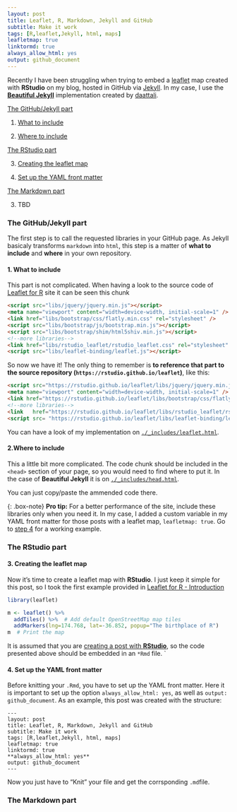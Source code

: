 ```yaml
---
layout: post
title: Leaflet, R, Markdown, Jekyll and GitHub
subtitle: Make it work
tags: [R,leaflet,Jekyll, html, maps]
leafletmap: true
linktormd: true
always_allow_html: yes
output: github_document
---
```


Recently I have been struggling when trying to embed a
[leaflet](https://rstudio.github.io/leaflet) map created with
**RStudio** on my blog, hosted in GitHub via
[Jekyll](https://jekyllrb.com). In my case, I use the [**Beautiful
Jekyll**](https://deanattali.com/beautiful-jekyll/getstarted/)
implementation created by [daattali](https://github.com/daattali).

[The GitHub/Jekyll part](#gitjek)

1.  [What to include](#step1)

2.  [Where to include](#step2)

[The RStudio part](#rstudio)

3.  [Creating the leaflet map](#step3)

4.  [Set up the YAML front matter](#step4)

[The Markdown part](#md)

3.  TBD

### The GitHub/Jekyll part <a name="gitjek"></a>

The first step is to call the requested libraries in your GitHub page.
As Jekyll basicaly transforms `markdown` into `html`, this step is a
matter of **what to include** and **where** in your own repository.

#### 1\. What to include <a name="step1"></a>

This part is not complicated. When having a look to the source code of
[Leaflet for R](https://rstudio.github.io/leaflet/) site it can be seen
this chunk

``` html
<script src="libs/jquery/jquery.min.js"></script>
<meta name="viewport" content="width=device-width, initial-scale=1" />
<link href="libs/bootstrap/css/flatly.min.css" rel="stylesheet" />
<script src="libs/bootstrap/js/bootstrap.min.js"></script>
<script src="libs/bootstrap/shim/html5shiv.min.js"></script>
<!--more libraries-->
<link href="libs/rstudio_leaflet/rstudio_leaflet.css" rel="stylesheet" />
<script src="libs/leaflet-binding/leaflet.js"></script>
```

So now we have it\! The only thing to remember is **to reference that
part to the source repository (`https://rstudio.github.io/leaflet`)**,
like
this:

``` html
<script src="https://rstudio.github.io/leaflet/libs/jquery/jquery.min.js"></script>
<meta name="viewport" content="width=device-width, initial-scale=1" />
<link href="https://rstudio.github.io/leaflet/libs/bootstrap/css/flatly.min.css" rel="stylesheet" />
<!--more libraries-->
<link   href="https://rstudio.github.io/leaflet/libs/rstudio_leaflet/rstudio_leaflet.css" rel="stylesheet" />
<script src= "https://rstudio.github.io/leaflet/libs/leaflet-binding/leaflet.js"></script>
```

You can have a look of my implementation on
[`./_includes/leaflet.html`](https://github.com/dieghernan/dieghernan.github.io/blob/master/_includes/leaflet.html).

#### 2.Where to include <a name="step2"></a>

This a little bit more complicated. The code chunk should be included in
the `<head>` section of your page, so you would need to find where to
put it. In the case of **Beautiful Jekyll** it is on
[`./_includes/head.html`](https://github.com/dieghernan/dieghernan.github.io/blob/master/_includes/head.html).

You can just copy/paste the ammended code there.

{: .box-note} 
**<i class="fa fa-star"></i> Pro tip:** For a better
performance of the site, include these libraries only when you need it.
In my case, I added a custom variable in my YAML front matter for those
posts with a leaflet map, `leafletmap: true`. Go to [step 4](#step4) for
a working example.

### The RStudio part <a name="rstudio"></a>

#### 3\. Creating the leaflet map <a name="step3"></a>

Now it’s time to create a leaflet map with **RStudio**. I just keep it
simple for this post, so I took the first example provided in [Leaflet
for R - Introduction](https://rstudio.github.io/leaflet/)

``` r
library(leaflet)

m <- leaflet() %>%
  addTiles() %>%  # Add default OpenStreetMap map tiles
  addMarkers(lng=174.768, lat=-36.852, popup="The birthplace of R")
m  # Print the map
```

It is assumed that you are [creating a post with
**RStudio**](https://rmarkdown.rstudio.com/authoring_quick_tour.html#rendering_output),
so the code presented above should be embedded in an `*Rmd` file. \`

#### 4\. Set up the YAML front matter <a name="step4"></a>

Before knitting your `.Rmd`, you have to set up the YAML front matter.
Here it is important to set up the option `always_allow_html: yes`, as
well as `output: github_document`. As an example, this post was created
with the structure:

    ---
    layout: post
    title: Leaflet, R, Markdown, Jekyll and GitHub
    subtitle: Make it work
    tags: [R,leaflet,Jekyll, html, maps]
    leafletmap: true
    linktormd: true
    **always_allow_html: yes**
    output: github_document
    ---

Now you just have to “Knit” your file and get the corrsponding
`.md`file.

### The Markdown part <a name="#md"></a>
